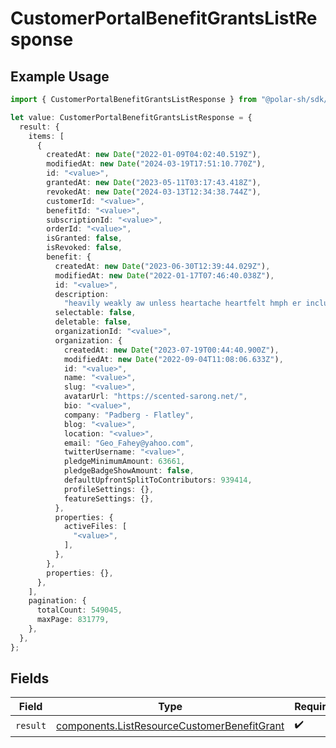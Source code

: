 # CustomerPortalBenefitGrantsListResponse

## Example Usage

```typescript
import { CustomerPortalBenefitGrantsListResponse } from "@polar-sh/sdk/models/operations";

let value: CustomerPortalBenefitGrantsListResponse = {
  result: {
    items: [
      {
        createdAt: new Date("2022-01-09T04:02:40.519Z"),
        modifiedAt: new Date("2024-03-19T17:51:10.770Z"),
        id: "<value>",
        grantedAt: new Date("2023-05-11T03:17:43.418Z"),
        revokedAt: new Date("2024-03-13T12:34:38.744Z"),
        customerId: "<value>",
        benefitId: "<value>",
        subscriptionId: "<value>",
        orderId: "<value>",
        isGranted: false,
        isRevoked: false,
        benefit: {
          createdAt: new Date("2023-06-30T12:39:44.029Z"),
          modifiedAt: new Date("2022-01-17T07:46:40.038Z"),
          id: "<value>",
          description:
            "heavily weakly aw unless heartache heartfelt hmph er including",
          selectable: false,
          deletable: false,
          organizationId: "<value>",
          organization: {
            createdAt: new Date("2023-07-19T00:44:40.900Z"),
            modifiedAt: new Date("2022-09-04T11:08:06.633Z"),
            id: "<value>",
            name: "<value>",
            slug: "<value>",
            avatarUrl: "https://scented-sarong.net/",
            bio: "<value>",
            company: "Padberg - Flatley",
            blog: "<value>",
            location: "<value>",
            email: "Geo_Fahey@yahoo.com",
            twitterUsername: "<value>",
            pledgeMinimumAmount: 63661,
            pledgeBadgeShowAmount: false,
            defaultUpfrontSplitToContributors: 939414,
            profileSettings: {},
            featureSettings: {},
          },
          properties: {
            activeFiles: [
              "<value>",
            ],
          },
        },
        properties: {},
      },
    ],
    pagination: {
      totalCount: 549045,
      maxPage: 831779,
    },
  },
};
```

## Fields

| Field                                                                                                      | Type                                                                                                       | Required                                                                                                   | Description                                                                                                |
| ---------------------------------------------------------------------------------------------------------- | ---------------------------------------------------------------------------------------------------------- | ---------------------------------------------------------------------------------------------------------- | ---------------------------------------------------------------------------------------------------------- |
| `result`                                                                                                   | [components.ListResourceCustomerBenefitGrant](../../models/components/listresourcecustomerbenefitgrant.md) | :heavy_check_mark:                                                                                         | N/A                                                                                                        |